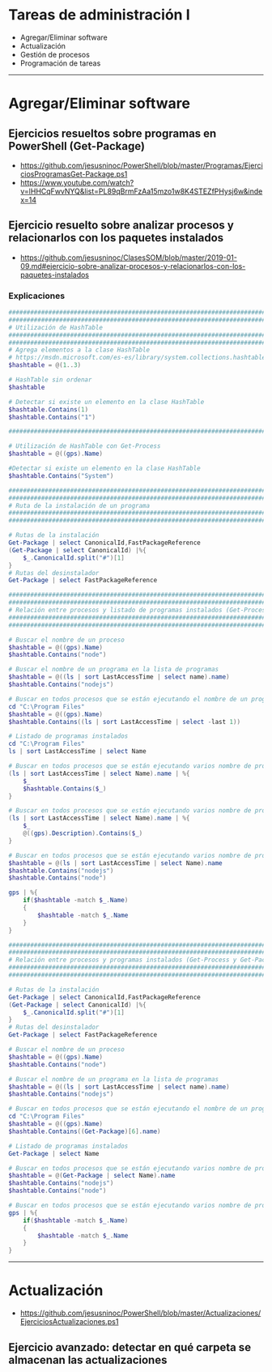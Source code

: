 # Tareas de administración I
- Agregar/Eliminar software
- Actualización
- Gestión de procesos
- Programación de tareas

--------------

# Agregar/Eliminar software
## Ejercicios resueltos sobre programas en PowerShell (Get-Package)
- https://github.com/jesusninoc/PowerShell/blob/master/Programas/EjerciciosProgramasGet-Package.ps1
- https://www.youtube.com/watch?v=lHHCqFwvNYQ&list=PL89qBrmFzAa15mzo1w8K4STEZfPHysj6w&index=14

## Ejercicio resuelto sobre analizar procesos y relacionarlos con los paquetes instalados 
- https://github.com/jesusninoc/ClasesSOM/blob/master/2019-01-09.md#ejercicio-sobre-analizar-procesos-y-relacionarlos-con-los-paquetes-instalados

### Explicaciones

```PowerShell
######################################################################################
######################################################################################
# Utilización de HashTable
######################################################################################
######################################################################################
# Agrega elementos a la clase HashTable
# https://msdn.microsoft.com/es-es/library/system.collections.hashtable(v=vs.110).aspx
$hashtable = @(1..3)

# HashTable sin ordenar
$hashtable

# Detectar si existe un elemento en la clase HashTable
$hashtable.Contains(1)
$hashtable.Contains("1")

######################################################################################

# Utilización de HashTable con Get-Process
$hashtable = @((gps).Name)

#Detectar si existe un elemento en la clase HashTable
$hashtable.Contains("System")

######################################################################################
######################################################################################
# Ruta de la instalación de un programa
######################################################################################
######################################################################################

# Rutas de la instalación
Get-Package | select CanonicalId,FastPackageReference
(Get-Package | select CanonicalId) |%{
    $_.CanonicalId.split("#")[1]
}
# Rutas del desinstalador
Get-Package | select FastPackageReference

######################################################################################
######################################################################################
# Relación entre procesos y listado de programas instalados (Get-Process y Get-ChilItem)
######################################################################################
######################################################################################

# Buscar el nombre de un proceso
$hashtable = @((gps).Name)
$hashtable.Contains("node")

# Buscar el nombre de un programa en la lista de programas
$hashtable = @((ls | sort LastAccessTime | select name).name)
$hashtable.Contains("nodejs")

# Buscar en todos procesos que se están ejecutando el nombre de un programa
cd "C:\Program Files"
$hashtable = @((gps).Name)
$hashtable.Contains((ls | sort LastAccessTime | select -last 1))

# Listado de programas instalados
cd "C:\Program Files"
ls | sort LastAccessTime | select Name

# Buscar en todos procesos que se están ejecutando varios nombre de programas (no es preciso porque tiene que ser literal el nombre)
(ls | sort LastAccessTime | select Name).name | %{
    $_
    $hashtable.Contains($_)
}

# Buscar en todos procesos que se están ejecutando varios nombre de programas (no es preciso porque tiene que ser literal el nombre)
(ls | sort LastAccessTime | select Name).name | %{
    $_
    @((gps).Description).Contains($_)
}

# Buscar en todos procesos que se están ejecutando varios nombre de programas (no es preciso porque tiene que ser literal el nombre)
$hashtable = @(ls | sort LastAccessTime | select Name).name
$hashtable.Contains("nodejs")
$hashtable.Contains("node")

gps | %{
    if($hashtable -match $_.Name)
    {
        $hashtable -match $_.Name
    }
}

######################################################################################
######################################################################################
# Relación entre procesos y programas instalados (Get-Process y Get-Package)
######################################################################################
######################################################################################

# Rutas de la instalación
Get-Package | select CanonicalId,FastPackageReference
(Get-Package | select CanonicalId) |%{
    $_.CanonicalId.split("#")[1]
}
# Rutas del desinstalador
Get-Package | select FastPackageReference

# Buscar el nombre de un proceso
$hashtable = @((gps).Name)
$hashtable.Contains("node")

# Buscar el nombre de un programa en la lista de programas
$hashtable = @((ls | sort LastAccessTime | select name).name)
$hashtable.Contains("nodejs")

# Buscar en todos procesos que se están ejecutando el nombre de un programa (nada preciso porque el nombre del Get-Package es largo)
cd "C:\Program Files"
$hashtable = @((gps).Name)
$hashtable.Contains((Get-Package)[6].name)

# Listado de programas instalados
Get-Package | select Name

# Buscar en todos procesos que se están ejecutando varios nombre de programas (no es preciso porque tiene que ser literal el nombre)
$hashtable = @(Get-Package | select Name).name
$hashtable.Contains("nodejs")
$hashtable.Contains("node")

# Buscar en todos procesos que se están ejecutando varios nombre de programas (poco preciso)
gps | %{
    if($hashtable -match $_.Name)
    {
        $hashtable -match $_.Name
    }
}

```

--------------

# Actualización
- https://github.com/jesusninoc/PowerShell/blob/master/Actualizaciones/EjerciciosActualizaciones.ps1

## Ejercicio avanzado: detectar en qué carpeta se almacenan las actualizaciones
